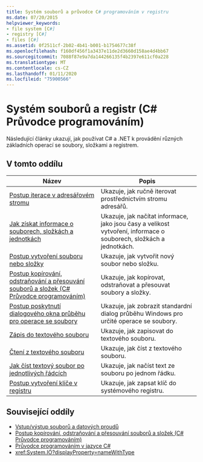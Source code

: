 ```yaml
---
title: Systém souborů a průvodce C# programováním v registru
ms.date: 07/20/2015
helpviewer_keywords:
- file system [C#]
- registry [C#]
- files [C#]
ms.assetid: 0f2511cf-2b02-4b41-b001-b1754677c38f
ms.openlocfilehash: f160df456f1a3437e11de2d3660d158ae4d4bb67
ms.sourcegitcommit: 7088f87e9a7da144266135f4b2397e611cf0a228
ms.translationtype: MT
ms.contentlocale: cs-CZ
ms.lasthandoff: 01/11/2020
ms.locfileid: "75900566"
---
```

# <a name="file-system-and-the-registry-c-programming-guide"></a>Systém souborů a registr (C# Průvodce programováním)

Následující články ukazují, jak používat C# a .NET k provádění různých základních operací se soubory, složkami a registrem.

## <a name="in-this-section"></a>V tomto oddílu

|**Název**|**Popis**|
|---------------|---------------------|
|[Postup iterace v adresářovém stromu](how-to-iterate-through-a-directory-tree.md)|Ukazuje, jak ručně iterovat prostřednictvím stromu adresářů.|
|[Jak získat informace o souborech, složkách a jednotkách](how-to-get-information-about-files-folders-and-drives.md)|Ukazuje, jak načítat informace, jako jsou časy a velikost vytvoření, informace o souborech, složkách a jednotkách.|
|[Postup vytvoření souboru nebo složky](how-to-create-a-file-or-folder.md)|Ukazuje, jak vytvořit nový soubor nebo složku.|
|[Postup kopírování, odstraňování a přesouvání souborů a složek (C# Průvodce programováním)](how-to-copy-delete-and-move-files-and-folders.md)|Ukazuje, jak kopírovat, odstraňovat a přesouvat soubory a složky.|
|[Postup poskytnutí dialogového okna průběhu pro operace se soubory](how-to-provide-a-progress-dialog-box-for-file-operations.md)|Ukazuje, jak zobrazit standardní dialog průběhu Windows pro určité operace se soubory.|
|[Zápis do textového souboru](how-to-write-to-a-text-file.md)|Ukazuje, jak zapisovat do textového souboru.|
|[Čtení z textového souboru](how-to-read-from-a-text-file.md)|Ukazuje, jak číst z textového souboru.|
|[Jak číst textový soubor po jednotlivých řádcích](how-to-read-a-text-file-one-line-at-a-time.md)|Ukazuje, jak načíst text ze souboru po jednom řádku.|
|[Postup vytvoření klíče v registru](how-to-create-a-key-in-the-registry.md)|Ukazuje, jak zapsat klíč do systémového registru.|

## <a name="related-sections"></a>Související oddíly

- [Vstup/výstup souborů a datových proudů](../../../standard/io/index.md)
- [Postup kopírování, odstraňování a přesouvání souborů a složek (C# Průvodce programováním)](how-to-copy-delete-and-move-files-and-folders.md)
- [Průvodce programováním v jazyce C#](../index.md)
- <xref:System.IO?displayProperty=nameWithType>
